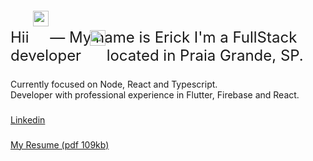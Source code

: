 
  <span style="positions: relative;font-size: 1.5rem">
    Hii
    <img style="position: absolute; top: 17px; margin-top: 5px;" height="25" src="https://emojipedia-us.s3.amazonaws.com/source/microsoft-teams/337/waving-hand_1f44b.png"  />
      &nbsp;&nbsp;&nbsp — My name is Erick I'm a FullStack developer&nbsp
    <img style="position: absolute; top: 53px" height="25" src="https://emojipedia-us.s3.amazonaws.com/source/microsoft-teams/337/man-technologist_1f468-200d-1f4bb.png"  />
    &nbsp;&nbsp;&nbsp located in Praia Grande, SP.
  </span>


  ###

  <p>Currently focused on Node, React and Typescript.<br>Developer with professional experience in Flutter, Firebase and React.</p>

  ###
  [Linkedin](https://www.linkedin.com/in/erickcintra)
  ###
  [My Resume (pdf 109kb)](https://duckduckgo.com)
